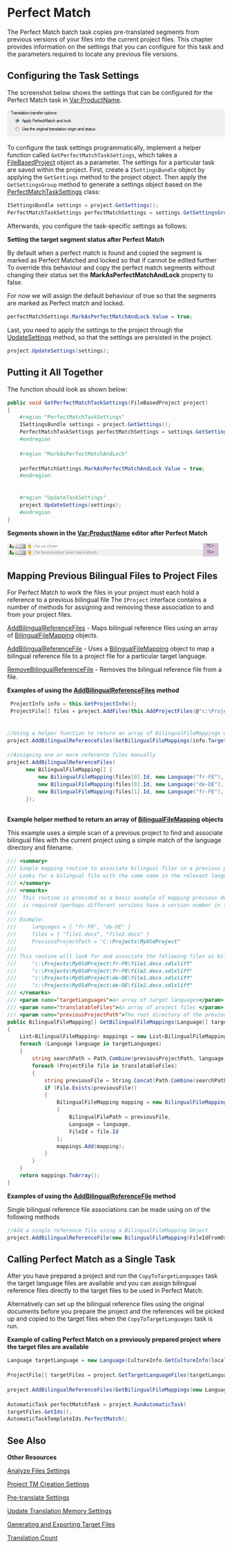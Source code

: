Perfect Match
==


The Perfect Match batch task copies pre-translated segments from previous versions of your files into the current project files. This chapter provides information on the settings that you can configure for this task and the parameters required to locate any previous file versions.

Configuring the Task Settings
--

The screenshot below shows the settings that can be configured for the Perfect Match task in <Var:ProductName>.

![PerfectMatchSettings](images/PerfectMatchSettings.jpg)

To configure the task settings programmatically, implement a helper function called ```GetPerfectMatchTaskSettings```, which takes a [FileBasedProject](../../../api/projectautomation/Sdl.ProjectAutomation.FileBased.FileBasedProject.yml) object as a parameter. The settings for a particular task are saved within the project. First, create a ```ISettingsBundle``` object by applying the ```GetSettings``` method to the project object. Then apply the     ```GetSettingsGroup``` method to generate a settings object based on the [PerfectMatchTaskSettings](../../../api/projectautomation/Sdl.ProjectAutomation.Settings.PerfectMatchTaskSettings.yml) class:

```CS
ISettingsBundle settings = project.GetSettings();
PerfectMatchTaskSettings perfectMatchSettings = settings.GetSettingsGroup<PerfectMatchTaskSettings>();
```


Afterwards, you configure the task-specific settings as follows:

**Setting the target segment status after Perfect Match**

By default when a perfect match is found and copied the segment is marked as Perfect Matched and locked so that if cannot be edited further To override this behaviour and copy the perfect match segments without changing their status set the **MarkAsPerfectMatchAndLock** property to false.

For now we will assign the default behaviour of true so that the segments are marked as Perfect match and locked.

```CS
perfectMatchSettings.MarkAsPerfectMatchAndLock.Value = true;
```

Last, you need to apply the settings to the project through the [UpdateSettings](../../../api/projectautomation/Sdl.ProjectAutomation.FileBased.FileBasedProject.yml#Sdl_ProjectAutomation_FileBased_FileBasedProject_UpdateSettings_Sdl_Core_Globalization_Language_Sdl_Core_Settings_ISettingsBundle_) method, so that the settings are persisted in the project.

```CS
project.UpdateSettings(settings);
```

Putting it All Together
--

The function should look as shown below:

```CS
public void GetPerfectMatchTaskSettings(FileBasedProject project)
{
    #region "PerfectMatchTaskSettings"
    ISettingsBundle settings = project.GetSettings();
    PerfectMatchTaskSettings perfectMatchSettings = settings.GetSettingsGroup<PerfectMatchTaskSettings>();
    #endregion

    #region "MarkAsPerfectMatchAndLock"

    perfectMatchSettings.MarkAsPerfectMatchAndLock.Value = true;
    #endregion


    #region "UpdateTaskSettings"
    project.UpdateSettings(settings);
    #endregion
}
```

**Segments shown in the <Var:ProductName> editor after Perfect Match**

![PerfectMatchedSegment](images/PerfectMatchedSegment.jpg)

Mapping Previous Bilingual Files to Project Files
--

For Perfect Match to work the files in your project must each hold a reference to a previous bilingual file The ```IProject``` interface contains a number of methods for assigning and removing these association to and from your project files.

[AddBilingualReferenceFiles](../../../api/projectautomation/Sdl.ProjectAutomation.Core.IProject.yml#Sdl_ProjectAutomation_Core_IProject_AddBilingualReferenceFiles_Sdl_ProjectAutomation_Core_BilingualFileMapping___) - Maps bilingual reference files using an array of [BilingualFileMapping](../../../api/projectautomation/Sdl.ProjectAutomation.Core.BilingualFileMapping.yml) objects.

[AddBilingualReferenceFile](../../../api/projectautomation/Sdl.ProjectAutomation.Core.IProject.yml#Sdl_ProjectAutomation_Core_IProject_AddBilingualReferenceFile_Sdl_ProjectAutomation_Core_BilingualFileMapping_) - Uses a [BilingualFileMapping](../../../api/projectautomation/Sdl.ProjectAutomation.Core.BilingualFileMapping.yml) object to map a bilingual reference file to a project file for a particular target language.

[RemoveBilingualReferenceFile](../../../api/projectautomation/Sdl.ProjectAutomation.Core.IProject.yml#Sdl_ProjectAutomation_Core_IProject_RemoveBilingualReferenceFile_System_Guid_) - Removes the bilingual reference file from a file.

**Examples of using the [AddBilingualReferenceFiles](../../../api/projectautomation/Sdl.ProjectAutomation.Core.IProject.yml#Sdl_ProjectAutomation_Core_IProject_AddBilingualReferenceFiles_Sdl_ProjectAutomation_Core_BilingualFileMapping___) method**

```CS
 ProjectInfo info = this.GetProjectInfo();
 ProjectFile[] files = project.AddFiles(this.AddProjectFiles(@"c:\ProjectFiles\Documents\"));


//Using a helper function to return an array of BilingualFileMappings which are added to the project 
project.AddBilingualReferenceFiles(GetBilingualFileMappings(info.TargetLanguages, files, @"c:\ProjectFiles\PreviousProjectFiles"));

//Assigning one or more reference files manually
project.AddBilingualReferenceFiles(
      new BilingualFileMapping[] {
          new BilingualFileMapping(files[0].Id, new Language("fr-FE"), @"c:\ProjectFiles\PreviousProjectFiles\fr-FR\mydocument.docx.sdlxliff"),
          new BilingualFileMapping(files[0].Id, new Language("de-DE"), @"c:\ProjectFiles\PreviousProjectFiles\de-DE\mydocument.docx.sdlxliff"),
          new BilingualFileMapping(files[1].Id, new Language("fr-FE"), @"c:\ProjectFiles\PreviousProjectFiles\fr-FR\myotherdocument.docx.sdlxliff"),
      });
      
```


**Example helper method to return an array of [BilingualFileMapping](../../../api/projectautomation/Sdl.ProjectAutomation.Core.BilingualFileMapping.yml) objects**

This example uses a simple scan of a previous project to find and associate bilingual files with the current project using a simple match of the language directory and filename.

```CS
/// <summary>
/// Simple mapping routine to associate bilingual files in a previous project with the file in the current project
/// Looks for a bilingual file with the same name in the relevant language directories 
/// </summary>
/// <remarks>
///  This routine is provided as a basic example of mapping previous documents to current documents. If a more complicated mapping 
///  is required (perhaps different versions have a version number in the filename) then you can build in your own rules to do this. 
///  
/// Example: 
///     languages = { "fr-FR", "de-DE" }
///     files = { "file1.docx", "file2.docx" }
///     PreviousProjectPath = "C:\Projects\MyOldProject"
///     
/// This routine will look for and associate the following files as bilingual reference files if present
///     "c:\Projects\MyOldProject\fr-FR\file1.docx.sdlxliff"     
///     "c:\Projects\MyOldProject\fr-FR\file2.docx.sdlxliff"
///     "c:\Projects\MyOldProject\de-DE\file1.docx.sdlxliff"
///     "c:\Projects\MyOldProject\de-DE\file2.docx.sdlxliff"
/// </remarks>
/// <param name="targetLanguages">An array of target languages</param>
/// <param name="translatableFiles">An array of project files </param>
/// <param name="previousProjectPath">The root directory of the previous SDL Studio Project</param>
public BilingualFileMapping[] GetBilingualFileMappings(Language[] targetLanguages, ProjectFile[] translatableFiles, string previousProjectPath)
{
    List<BilingualFileMapping> mappings = new List<BilingualFileMapping>();
    foreach (Language language in targetLanguages)
    {
        string searchPath = Path.Combine(previousProjectPath, language.IsoAbbreviation);
        foreach (ProjectFile file in translatableFiles)
        {
            string previousFile = String.Concat(Path.Combine(searchPath, file.Name), (file.Name.EndsWith(".sdlxliff") ? "" : ".sdlxliff"));
            if (File.Exists(previousFile))
            {
                BilingualFileMapping mapping = new BilingualFileMapping()
                {
                    BilingualFilePath = previousFile,
                    Language = language,
                    FileId = file.Id
                };
                mappings.Add(mapping);
            }
        }
    }
    return mappings.ToArray();
}
```

**Examples of using the [AddBilingualReferenceFile](../../../api/projectautomation/Sdl.ProjectAutomation.Core.IProject.yml#Sdl_ProjectAutomation_Core_IProject_AddBilingualReferenceFile_Sdl_ProjectAutomation_Core_BilingualFileMapping_) method**

Single bilingual reference file associations can be made using on of the following methods

```CS
//Add a single reference file using a BilingualFileMapping Object
project.AddBilingualReferenceFile(new BilingualFileMapping(FileIdFromOriginalSourceFile, new Language("fr-FR"), @"c:\ProjectFiles\PreviousProjectFiles\fr-FR\mydocument.docx.sdlxliff"));

```

Calling Perfect Match as a Single Task
--

After you have prepared a project and run the ```CopyToTargetLanguages``` task the target language files are available and you can assign bilingual reference files directly to the target files to be used in Perfect Match.

Alternatively can set up the bilingual reference files using the original documents before you prepare the project and the references will be picked up and copied to the target files when the ```CopyToTargetLanguages``` task is run.

**Example of calling Perfect Match on a previously prepared project where the target files are available**


```CS
Language targetLanguage = new Language(CultureInfo.GetCultureInfo(locale));

ProjectFile[] targetFiles = project.GetTargetLanguageFiles(targetLanguage);

project.AddBilingualReferenceFiles(GetBilingualFileMappings(new Language[] { targetLanguage }, targetFiles, @"c:\ProjectFiles\PreviousProjectFiles"));

AutomaticTask perfectMatchTask = project.RunAutomaticTask(
targetFiles.GetIds(),
AutomaticTaskTemplateIds.PerfectMatch);
```

See Also
--
**Other Resources**

[Analyze Files Settings](analyze_files_settings.md)

[Project TM Creation Settings](project_tm_creation_settings.md)

[Pre-translate Settings](pre_translate_settings.md)

[Update Translation Memory Settings](update_translation_memory_settings.md)

[Generating and Exporting Target Files](generating_and_exporting_target_files.md)

[Translation Count](translation_count.md)

